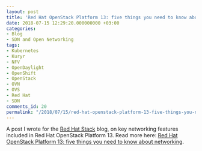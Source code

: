 ```yaml
---
layout: post
title: 'Red Hat OpenStack Platform 13: five things you need to know about networking'
date: 2018-07-15 12:29:20.000000000 +03:00
categories:
- Blog
- SDN and Open Networking
tags:
- Kubernetes
- Kuryr
- NFV
- OpenDaylight
- OpenShift
- OpenStack
- OVN
- OVS
- Red Hat
- SDN
comments_id: 20
permalink: "/2018/07/15/red-hat-openstack-platform-13-five-things-you-need-to-know-about-networking/"
---
```

A post I wrote for the [Red Hat Stack](http://redhatstackblog.redhat.com) blog, on key networking features included in Red Hat OpenStack Platform 13. Read more here: [Red Hat OpenStack Platform 13: five things you need to know about networking](https://redhatstackblog.redhat.com/2018/07/12/red-hat-openstack-platform-13-five-things-you-need-to-know-about-networking/).

